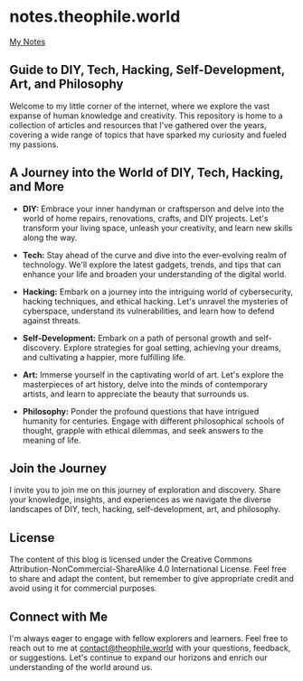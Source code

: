 # notes.theophile.world
[My Notes](http://notes.theophile.world/)

## Guide to DIY, Tech, Hacking, Self-Development, Art, and Philosophy

Welcome to my little corner of the internet, where we explore the vast expanse of human knowledge and creativity. This repository is home to a collection of articles and resources that I've gathered over the years, covering a wide range of topics that have sparked my curiosity and fueled my passions.

## A Journey into the World of DIY, Tech, Hacking, and More

* **DIY:** Embrace your inner handyman or craftsperson and delve into the world of home repairs, renovations, crafts, and DIY projects. Let's transform your living space, unleash your creativity, and learn new skills along the way.

* **Tech:** Stay ahead of the curve and dive into the ever-evolving realm of technology. We'll explore the latest gadgets, trends, and tips that can enhance your life and broaden your understanding of the digital world.

* **Hacking:** Embark on a journey into the intriguing world of cybersecurity, hacking techniques, and ethical hacking. Let's unravel the mysteries of cyberspace, understand its vulnerabilities, and learn how to defend against threats.

* **Self-Development:** Embark on a path of personal growth and self-discovery. Explore strategies for goal setting, achieving your dreams, and cultivating a happier, more fulfilling life.

* **Art:** Immerse yourself in the captivating world of art. Let's explore the masterpieces of art history, delve into the minds of contemporary artists, and learn to appreciate the beauty that surrounds us.

* **Philosophy:** Ponder the profound questions that have intrigued humanity for centuries. Engage with different philosophical schools of thought, grapple with ethical dilemmas, and seek answers to the meaning of life.

## Join the Journey

I invite you to join me on this journey of exploration and discovery. Share your knowledge, insights, and experiences as we navigate the diverse landscapes of DIY, tech, hacking, self-development, art, and philosophy.

## License

The content of this blog is licensed under the Creative Commons Attribution-NonCommercial-ShareAlike 4.0 International License. Feel free to share and adapt the content, but remember to give appropriate credit and avoid using it for commercial purposes.

## Connect with Me
I'm always eager to engage with fellow explorers and learners. Feel free to reach out to me at [contact@theophile.world](mailto:contact@theophile.world) with your questions, feedback, or suggestions. Let's continue to expand our horizons and enrich our understanding of the world around us.

